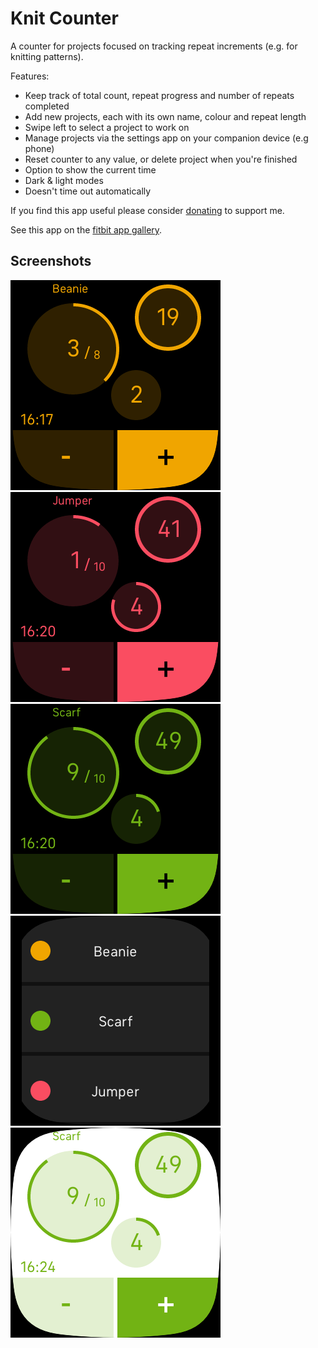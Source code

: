 # Knit Counter

A counter for projects focused on tracking repeat increments (e.g. for knitting patterns).

Features:
* Keep track of total count, repeat progress and number of repeats completed
* Add new projects, each with its own name, colour and repeat length
* Swipe left to select a project to work on
* Manage projects via the settings app on your companion device (e.g phone)
* Reset counter to any value, or delete project when you're finished
* Option to show the current time
* Dark & light modes
* Doesn't time out automatically

If you find this app useful please consider [donating](https://www.paypal.com/donate/?business=LNHSWLLK7D8HJ&no_recurring=0&item_name=Support+development+of+Knit+Counter.&currency_code=AUD) to support me.

See this app on the [fitbit app gallery](https://gallery.fitbit.com/details/e09bd2a1-4168-4602-9879-5ebe82504c45).

## Screenshots

![screenshot of 'beanie' project](screenshots/common/beanie.png)
![screenshot of 'jumper' project](screenshots/common/jumper.png)
![screenshot of 'scarf' project](screenshots/common/scarf.png)
![screenshot of project selection screen](screenshots/common/project_selection.png)
![screenshot of project in light mode](screenshots/common/scarf_light.png)